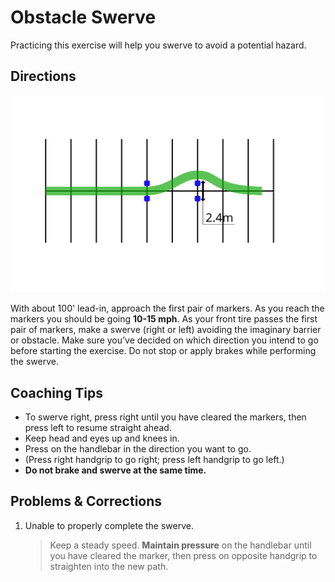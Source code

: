# Obstacle Swerve

Practicing this exercise will help you swerve to avoid a potential hazard.


## Directions

![](../images/parking-7.svg)

With about 100' lead-in, approach the first pair of markers. As you reach the markers you should be going **10-15 mph**. As your front tire passes the first pair of markers, make a swerve (right or left) avoiding the imaginary barrier or obstacle. Make sure you’ve decided on which direction you intend to go before starting the exercise. Do not stop or apply brakes while performing the swerve.


## Coaching Tips
* To swerve right, press right until you have cleared the markers, then press left to resume straight ahead.
* Keep head and eyes up and knees in.
* Press on the handlebar in the direction you want to go.
* (Press right handgrip to go right; press left handgrip to go left.)
* **Do not brake and swerve at the same time.**


## Problems & Corrections
1. Unable to properly complete the swerve.
    > Keep a steady speed. **Maintain pressure** on the handlebar until you have cleared the marker, then press on opposite handgrip to straighten into the new path.
